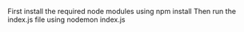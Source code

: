 First install the required node modules using
npm install
Then run the index.js file using
nodemon index.js
